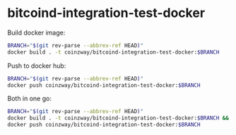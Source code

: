# bitcoind-integration-test-docker

Build docker image:
 
```bash
BRANCH="$(git rev-parse --abbrev-ref HEAD)"
docker build . -t coinzway/bitcoind-integration-test-docker:$BRANCH
```

Push to docker hub:

```bash
BRANCH="$(git rev-parse --abbrev-ref HEAD)"
docker push coinzway/bitcoind-integration-test-docker:$BRANCH
```

Both in one go:
```bash
BRANCH="$(git rev-parse --abbrev-ref HEAD)"
docker build . -t coinzway/bitcoind-integration-test-docker:$BRANCH && \
docker push coinzway/bitcoind-integration-test-docker:$BRANCH
```